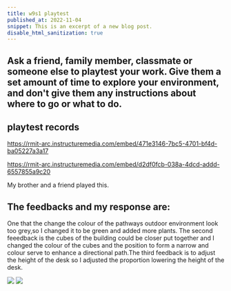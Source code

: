 ```yaml
---
title: w9s1 playtest
published_at: 2022-11-04
snippet: This is an excerpt of a new blog post.
disable_html_sanitization: true
---
```


## Ask a friend, family member, classmate or someone else to playtest your work. Give them a set amount of time to explore your environment, and don't give them any instructions about where to go or what to do.  

## playtest records


https://rmit-arc.instructuremedia.com/embed/471e3146-7bc5-4701-bf4d-ba05227a3a17

https://rmit-arc.instructuremedia.com/embed/d2df0fcb-038a-4dcd-addd-6557855a9c20


My brother and a friend played this.
 ## The feedbacks and my response are:
  One that the change the colour of the pathways outdoor environment look too grey,so I changed it to be green and added more plants. The second  feeedback is the cubes of the building could be closer put together and I changed the colour of the cubes and the position to form a narrow and colour serve to enhance a directional path.The third feedback is  to adjust the height of the desk so I adjusted the proportion lowering the height of the desk.


![ ](w9/b.png)
![ ](w9/a.png)
